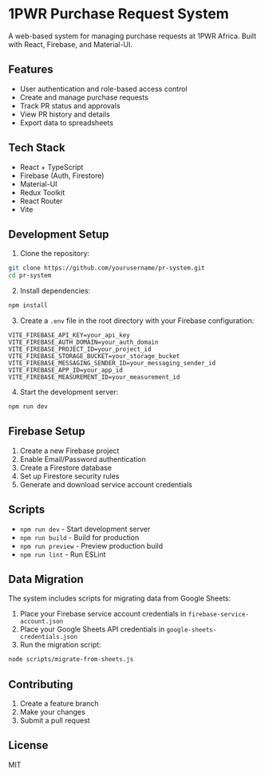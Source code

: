 # 1PWR Purchase Request System

A web-based system for managing purchase requests at 1PWR Africa. Built with React, Firebase, and Material-UI.

## Features

- User authentication and role-based access control
- Create and manage purchase requests
- Track PR status and approvals
- View PR history and details
- Export data to spreadsheets

## Tech Stack

- React + TypeScript
- Firebase (Auth, Firestore)
- Material-UI
- Redux Toolkit
- React Router
- Vite

## Development Setup

1. Clone the repository:
```bash
git clone https://github.com/yourusername/pr-system.git
cd pr-system
```

2. Install dependencies:
```bash
npm install
```

3. Create a `.env` file in the root directory with your Firebase configuration:
```
VITE_FIREBASE_API_KEY=your_api_key
VITE_FIREBASE_AUTH_DOMAIN=your_auth_domain
VITE_FIREBASE_PROJECT_ID=your_project_id
VITE_FIREBASE_STORAGE_BUCKET=your_storage_bucket
VITE_FIREBASE_MESSAGING_SENDER_ID=your_messaging_sender_id
VITE_FIREBASE_APP_ID=your_app_id
VITE_FIREBASE_MEASUREMENT_ID=your_measurement_id
```

4. Start the development server:
```bash
npm run dev
```

## Firebase Setup

1. Create a new Firebase project
2. Enable Email/Password authentication
3. Create a Firestore database
4. Set up Firestore security rules
5. Generate and download service account credentials

## Scripts

- `npm run dev` - Start development server
- `npm run build` - Build for production
- `npm run preview` - Preview production build
- `npm run lint` - Run ESLint

## Data Migration

The system includes scripts for migrating data from Google Sheets:

1. Place your Firebase service account credentials in `firebase-service-account.json`
2. Place your Google Sheets API credentials in `google-sheets-credentials.json`
3. Run the migration script:
```bash
node scripts/migrate-from-sheets.js
```

## Contributing

1. Create a feature branch
2. Make your changes
3. Submit a pull request

## License

MIT
